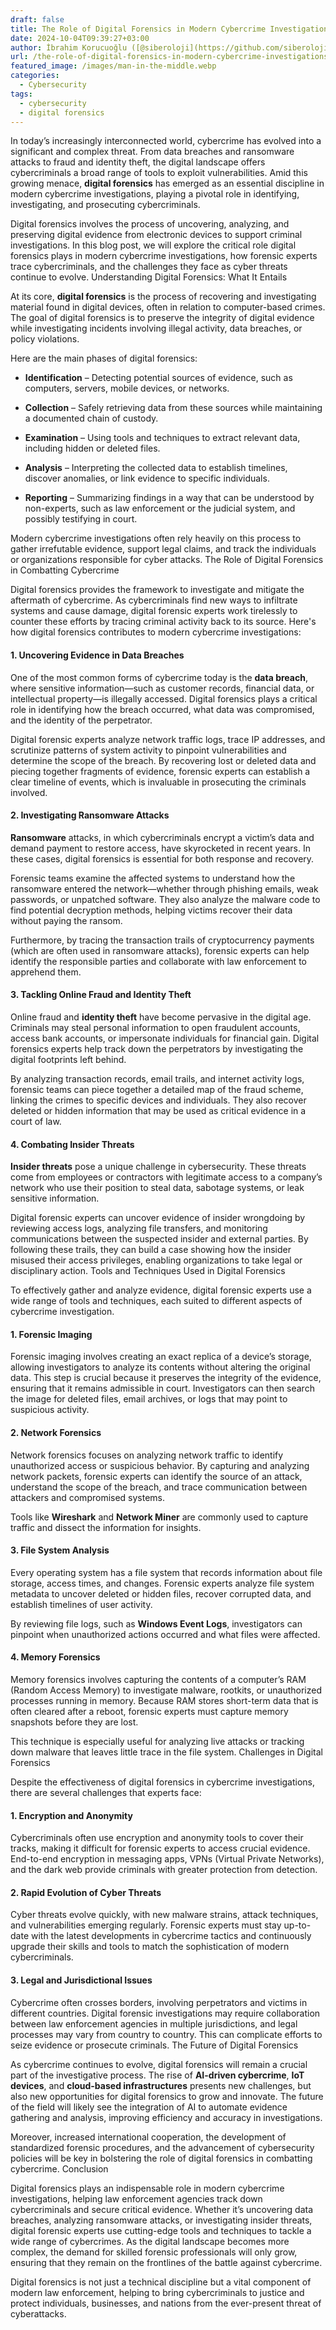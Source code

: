 ```yaml
---
draft: false
title: The Role of Digital Forensics in Modern Cybercrime Investigations
date: 2024-10-04T09:39:27+03:00
author: İbrahim Korucuoğlu ([@siberoloji](https://github.com/siberoloji))
url: /the-role-of-digital-forensics-in-modern-cybercrime-investigations/
featured_image: /images/man-in-the-middle.webp
categories:
  - Cybersecurity
tags:
  - cybersecurity
  - digital forensics
---
```



In today’s increasingly interconnected world, cybercrime has evolved into a significant and complex threat. From data breaches and ransomware attacks to fraud and identity theft, the digital landscape offers cybercriminals a broad range of tools to exploit vulnerabilities. Amid this growing menace, **digital forensics** has emerged as an essential discipline in modern cybercrime investigations, playing a pivotal role in identifying, investigating, and prosecuting cybercriminals.



Digital forensics involves the process of uncovering, analyzing, and preserving digital evidence from electronic devices to support criminal investigations. In this blog post, we will explore the critical role digital forensics plays in modern cybercrime investigations, how forensic experts trace cybercriminals, and the challenges they face as cyber threats continue to evolve.
Understanding Digital Forensics: What It Entails



At its core, **digital forensics** is the process of recovering and investigating material found in digital devices, often in relation to computer-based crimes. The goal of digital forensics is to preserve the integrity of digital evidence while investigating incidents involving illegal activity, data breaches, or policy violations.



Here are the main phases of digital forensics:


* **Identification** – Detecting potential sources of evidence, such as computers, servers, mobile devices, or networks.

* **Collection** – Safely retrieving data from these sources while maintaining a documented chain of custody.

* **Examination** – Using tools and techniques to extract relevant data, including hidden or deleted files.

* **Analysis** – Interpreting the collected data to establish timelines, discover anomalies, or link evidence to specific individuals.

* **Reporting** – Summarizing findings in a way that can be understood by non-experts, such as law enforcement or the judicial system, and possibly testifying in court.




Modern cybercrime investigations often rely heavily on this process to gather irrefutable evidence, support legal claims, and track the individuals or organizations responsible for cyber attacks.
The Role of Digital Forensics in Combatting Cybercrime



Digital forensics provides the framework to investigate and mitigate the aftermath of cybercrime. As cybercriminals find new ways to infiltrate systems and cause damage, digital forensic experts work tirelessly to counter these efforts by tracing criminal activity back to its source. Here's how digital forensics contributes to modern cybercrime investigations:


#### 1. **Uncovering Evidence in Data Breaches**



One of the most common forms of cybercrime today is the **data breach**, where sensitive information—such as customer records, financial data, or intellectual property—is illegally accessed. Digital forensics plays a critical role in identifying how the breach occurred, what data was compromised, and the identity of the perpetrator.



Digital forensic experts analyze network traffic logs, trace IP addresses, and scrutinize patterns of system activity to pinpoint vulnerabilities and determine the scope of the breach. By recovering lost or deleted data and piecing together fragments of evidence, forensic experts can establish a clear timeline of events, which is invaluable in prosecuting the criminals involved.


#### 2. **Investigating Ransomware Attacks**



**Ransomware** attacks, in which cybercriminals encrypt a victim’s data and demand payment to restore access, have skyrocketed in recent years. In these cases, digital forensics is essential for both response and recovery.



Forensic teams examine the affected systems to understand how the ransomware entered the network—whether through phishing emails, weak passwords, or unpatched software. They also analyze the malware code to find potential decryption methods, helping victims recover their data without paying the ransom.



Furthermore, by tracing the transaction trails of cryptocurrency payments (which are often used in ransomware attacks), forensic experts can help identify the responsible parties and collaborate with law enforcement to apprehend them.


#### 3. **Tackling Online Fraud and Identity Theft**



Online fraud and **identity theft** have become pervasive in the digital age. Criminals may steal personal information to open fraudulent accounts, access bank accounts, or impersonate individuals for financial gain. Digital forensics experts help track down the perpetrators by investigating the digital footprints left behind.



By analyzing transaction records, email trails, and internet activity logs, forensic teams can piece together a detailed map of the fraud scheme, linking the crimes to specific devices and individuals. They also recover deleted or hidden information that may be used as critical evidence in a court of law.


#### 4. **Combating Insider Threats**



**Insider threats** pose a unique challenge in cybersecurity. These threats come from employees or contractors with legitimate access to a company’s network who use their position to steal data, sabotage systems, or leak sensitive information.



Digital forensic experts can uncover evidence of insider wrongdoing by reviewing access logs, analyzing file transfers, and monitoring communications between the suspected insider and external parties. By following these trails, they can build a case showing how the insider misused their access privileges, enabling organizations to take legal or disciplinary action.
Tools and Techniques Used in Digital Forensics



To effectively gather and analyze evidence, digital forensic experts use a wide range of tools and techniques, each suited to different aspects of cybercrime investigation.


#### 1. **Forensic Imaging**



Forensic imaging involves creating an exact replica of a device’s storage, allowing investigators to analyze its contents without altering the original data. This step is crucial because it preserves the integrity of the evidence, ensuring that it remains admissible in court. Investigators can then search the image for deleted files, email archives, or logs that may point to suspicious activity.


#### 2. **Network Forensics**



Network forensics focuses on analyzing network traffic to identify unauthorized access or suspicious behavior. By capturing and analyzing network packets, forensic experts can identify the source of an attack, understand the scope of the breach, and trace communication between attackers and compromised systems.



Tools like **Wireshark** and **Network Miner** are commonly used to capture traffic and dissect the information for insights.


#### 3. **File System Analysis**



Every operating system has a file system that records information about file storage, access times, and changes. Forensic experts analyze file system metadata to uncover deleted or hidden files, recover corrupted data, and establish timelines of user activity.



By reviewing file logs, such as **Windows Event Logs**, investigators can pinpoint when unauthorized actions occurred and what files were affected.


#### 4. **Memory Forensics**



Memory forensics involves capturing the contents of a computer’s RAM (Random Access Memory) to investigate malware, rootkits, or unauthorized processes running in memory. Because RAM stores short-term data that is often cleared after a reboot, forensic experts must capture memory snapshots before they are lost.



This technique is especially useful for analyzing live attacks or tracking down malware that leaves little trace in the file system.
Challenges in Digital Forensics



Despite the effectiveness of digital forensics in cybercrime investigations, there are several challenges that experts face:


#### 1. **Encryption and Anonymity**



Cybercriminals often use encryption and anonymity tools to cover their tracks, making it difficult for forensic experts to access crucial evidence. End-to-end encryption in messaging apps, VPNs (Virtual Private Networks), and the dark web provide criminals with greater protection from detection.


#### 2. **Rapid Evolution of Cyber Threats**



Cyber threats evolve quickly, with new malware strains, attack techniques, and vulnerabilities emerging regularly. Forensic experts must stay up-to-date with the latest developments in cybercrime tactics and continuously upgrade their skills and tools to match the sophistication of modern cybercriminals.


#### 3. **Legal and Jurisdictional Issues**



Cybercrime often crosses borders, involving perpetrators and victims in different countries. Digital forensic investigations may require collaboration between law enforcement agencies in multiple jurisdictions, and legal processes may vary from country to country. This can complicate efforts to seize evidence or prosecute criminals.
The Future of Digital Forensics



As cybercrime continues to evolve, digital forensics will remain a crucial part of the investigative process. The rise of **AI-driven cybercrime**, **IoT devices**, and **cloud-based infrastructures** presents new challenges, but also new opportunities for digital forensics to grow and innovate. The future of the field will likely see the integration of AI to automate evidence gathering and analysis, improving efficiency and accuracy in investigations.



Moreover, increased international cooperation, the development of standardized forensic procedures, and the advancement of cybersecurity policies will be key in bolstering the role of digital forensics in combatting cybercrime.
Conclusion



Digital forensics plays an indispensable role in modern cybercrime investigations, helping law enforcement agencies track down cybercriminals and secure critical evidence. Whether it’s uncovering data breaches, analyzing ransomware attacks, or investigating insider threats, digital forensic experts use cutting-edge tools and techniques to tackle a wide range of cybercrimes. As the digital landscape becomes more complex, the demand for skilled forensic professionals will only grow, ensuring that they remain on the frontlines of the battle against cybercrime.



Digital forensics is not just a technical discipline but a vital component of modern law enforcement, helping to bring cybercriminals to justice and protect individuals, businesses, and nations from the ever-present threat of cyberattacks.
